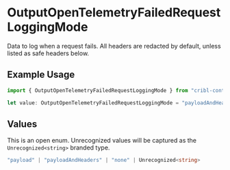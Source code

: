 # OutputOpenTelemetryFailedRequestLoggingMode

Data to log when a request fails. All headers are redacted by default, unless listed as safe headers below.

## Example Usage

```typescript
import { OutputOpenTelemetryFailedRequestLoggingMode } from "cribl-control-plane/models";

let value: OutputOpenTelemetryFailedRequestLoggingMode = "payloadAndHeaders";
```

## Values

This is an open enum. Unrecognized values will be captured as the `Unrecognized<string>` branded type.

```typescript
"payload" | "payloadAndHeaders" | "none" | Unrecognized<string>
```